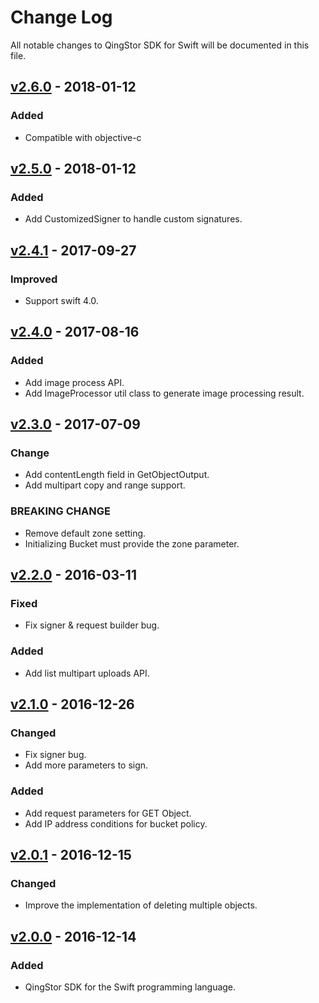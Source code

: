 # Change Log
All notable changes to QingStor SDK for Swift will be documented in this file.

## [v2.6.0] - 2018-01-12

### Added
- Compatible with objective-c

## [v2.5.0] - 2018-01-12

### Added
- Add CustomizedSigner to handle custom signatures.

## [v2.4.1] - 2017-09-27

### Improved
- Support swift 4.0.

## [v2.4.0] - 2017-08-16

### Added
- Add image process API.
- Add ImageProcessor util class to generate image processing result.

## [v2.3.0] - 2017-07-09

### Change
- Add contentLength field in GetObjectOutput.
- Add multipart copy and range support.

### BREAKING CHANGE
- Remove default zone setting.
- Initializing Bucket must provide the zone parameter.

## [v2.2.0] - 2016-03-11

### Fixed
- Fix signer & request builder bug.

### Added
- Add list multipart uploads API.

## [v2.1.0] - 2016-12-26

### Changed
- Fix signer bug.
- Add more parameters to sign.

### Added
- Add request parameters for GET Object.
- Add IP address conditions for bucket policy.

## [v2.0.1] - 2016-12-15

### Changed
- Improve the implementation of deleting multiple objects.

## [v2.0.0] - 2016-12-14

### Added
- QingStor SDK for the Swift programming language.

[v2.6.0]: https://github.com/yunify/qingstor-sdk-swift/compare/v2.5.0...v2.6.0
[v2.5.0]: https://github.com/yunify/qingstor-sdk-swift/compare/v2.4.1...v2.5.0
[v2.4.1]: https://github.com/yunify/qingstor-sdk-swift/compare/v2.4.0...v2.4.1
[v2.4.0]: https://github.com/yunify/qingstor-sdk-swift/compare/v2.3.0...v2.4.0
[v2.3.0]: https://github.com/yunify/qingstor-sdk-swift/compare/v2.2.0...v2.3.0
[v2.2.0]: https://github.com/yunify/qingstor-sdk-swift/compare/v2.1.0...v2.2.0
[v2.1.0]: https://github.com/yunify/qingstor-sdk-swift/compare/v2.0.1...v2.1.0
[v2.0.1]: https://github.com/yunify/qingstor-sdk-swift/compare/v2.0.0...v2.0.1
[v2.0.0]: https://github.com/yunify/qingstor-sdk-swift/compare/v2.0.0...v2.0.0
